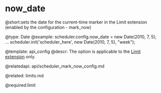 now_date
=============
@short:sets the date for the current-time marker in the Limit extension (enabled by the configuration - mark_now)

@type: Date
@example:
scheduler.config.now_date = new Date(2010, 7, 5);
...
scheduler.init('scheduler_here', new Date(2010, 7, 5), "week");

@template:	api_config
@descr:
The option is applicable to the [Limit extension](limits.md) only.


@relatedapi:
	api/scheduler_mark_now_config.md
    
@related:
	limits.md
    
@required:limit
